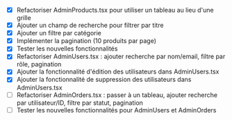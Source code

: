 - [x] Refactoriser AdminProducts.tsx pour utiliser un tableau au lieu d'une grille
- [x] Ajouter un champ de recherche pour filtrer par titre
- [x] Ajouter un filtre par catégorie
- [x] Implémenter la pagination (10 produits par page)
- [x] Tester les nouvelles fonctionnalités
- [x] Refactoriser AdminUsers.tsx : ajouter recherche par nom/email, filtre par rôle, pagination
- [x] Ajouter la fonctionnalité d'édition des utilisateurs dans AdminUsers.tsx
- [x] Ajouter la fonctionnalité de suppression des utilisateurs dans AdminUsers.tsx
- [ ] Refactoriser AdminOrders.tsx : passer à un tableau, ajouter recherche par utilisateur/ID, filtre par statut, pagination
- [ ] Tester les nouvelles fonctionnalités pour AdminUsers et AdminOrders
